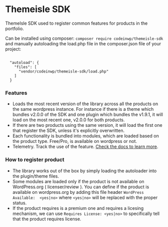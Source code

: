 # Themeisle SDK

ThemeIsle SDK used to register common features for products in the portfolio.

Can be installed using composer:
`composer require codeinwp/themeisle-sdk`
and manually autoloading the load.php file in the composer.json file of your project:

```

  "autoload": {
    "files": [
      "vendor/codeinwp/themeisle-sdk/load.php"
    ]
  }

```

### Features

- Loads the most recent version of the library across all the products on the same wordpress instance. For instance if there is a theme which bundles v2.0.0 of the SDK and one plugin which bundles the v1.9.1, it will load on the most recent one, v2.0.0 for both products.
- If there are two products using the same version, it will load the first one that register the SDK, unless it's explicitly overwritten.
- Each functionality is bundled into modules, which are loaded based on the product type. Free/Pro, is available on wordpress or not.
- Telemetry. Track the use of the feature. [Check the docs to learn more](./docs/telemetry.md).

### How to register product

- The library works out of the box by simply loading the autoloader into the plugin/theme files.
- Some modules are loaded only if the product is not available on WordPress.org ( licenser/review ). You can define if the product is available on wordpress.org by adding this file header `WordPress Available:  <yes|no>` where `<yes|no>` will be replaced with the proper status.
- If the product requires is a premium one and requires a licesing mechanism, we can use `Requires License: <yes|no>` to specifically tell that the product requires license.
